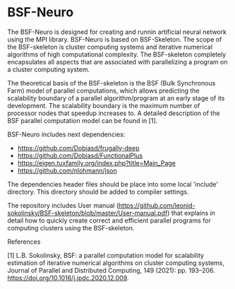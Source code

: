# BSF-Neuro
The BSF-Neuro is designed for creating and runnin artificial neural network using the MPI library. BSF-Neuro is based on BSF-Skeleton. The scope of the BSF-skeleton is cluster computing systems and iterative numerical algorithms of high computational complexity. The BSF-skeleton completely encapsulates all aspects that are associated with parallelizing a program on a cluster computing system.

The theoretical basis of the BSF-skeleton is the BSF (Bulk Synchronous Farm) model of parallel computations, which allows predicting the scalability boundary  of a parallel algorithm/program at an early stage of its development. The scalability boundary is the maximum number of processor nodes that speedup increases to. A detailed description of the BSF parallel computation model can be found in [1].

BSF-Neuro includes next dependencies:
- https://github.com/Dobiasd/frugally-deep
- https://github.com/Dobiasd/FunctionalPlus
- https://eigen.tuxfamily.org/index.php?title=Main_Page
- https://github.com/nlohmann/json

The dependencies header files should be place into some local 'include' directory. This directory should be added to compiler settings.

The repository includes User manual (https://github.com/leonid-sokolinsky/BSF-skeleton/blob/master/User-manual.pdf) that explains in detail how to quickly create correct and efficient parallel programs for computing clusters using the BSF-skeleton.

References

[1] L.B. Sokolinsky, BSF: a parallel computation model for scalability estimation of iterative numerical algorithms on cluster computing
systems, Journal of Parallel and Distributed Computing, 149 (2021): pp. 193–206. https://doi.org/10.1016/j.jpdc.2020.12.009.
